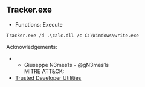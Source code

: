 ## Tracker.exe

* Functions: Execute

```
Tracker.exe /d .\calc.dll /c C:\Windows\write.exe
```

Acknowledgements:
* * Giuseppe N3mes1s - @gN3mes1s   
   MITRE ATT&CK:
* [Trusted Developer Utilities](https://attack.mitre.org/wiki/Technique/T1127)
